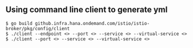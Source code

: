 ## Using command line client to generate yml ##

```
$ go build github.infra.hana.ondemand.com/istio/istio-broker/pkg/config/client
$ ./client --endpoint <> --port <> --service <> --virtual-service <>
$ ./client --port <> --service <> --virtual-service <>
```

